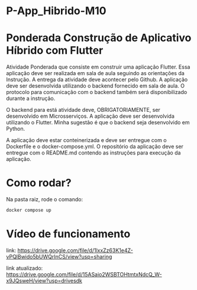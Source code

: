 # P-App_Hibrido-M10

# Ponderada Construção de Aplicativo Híbrido com Flutter

Atividade Ponderada que consiste em construir uma aplicação Flutter. Essa aplicação deve ser realizada em sala de aula seguindo as orientações da Instrução. A entrega da atividade deve acontecer pelo Github. A aplicação deve ser desenvolvida utilizando o backend fornecido em sala de aula. O protocolo para comunicação com o backend também será disponibilizado durante a instrução.

O backend para está atividade deve, OBRIGATORIAMENTE, ser desenvolvido em Microsserviços. A aplicação deve ser desenvolvida utilizando o Flutter. Minha sugestão é que o backend seja desenvolvido em Python.

A aplicação deve estar conteinerizada e deve ser entregue com o Dockerfile e o docker-compose.yml. O repositório da aplicação deve ser entregue com o README.md contendo as instruções para execução da aplicação.

# Como rodar?

Na pasta raiz, rode o comando:

```bash
docker compose up
```

# Vídeo de funcionamento

link: https://drive.google.com/file/d/1lxxZz63K1e4Z-vPQlBwido5bUWQrInCS/view?usp=sharing

link atualizado: https://drive.google.com/file/d/15ASaio2WSBTOHtmtxNdcQ_W-x9JQsweH/view?usp=drivesdk
